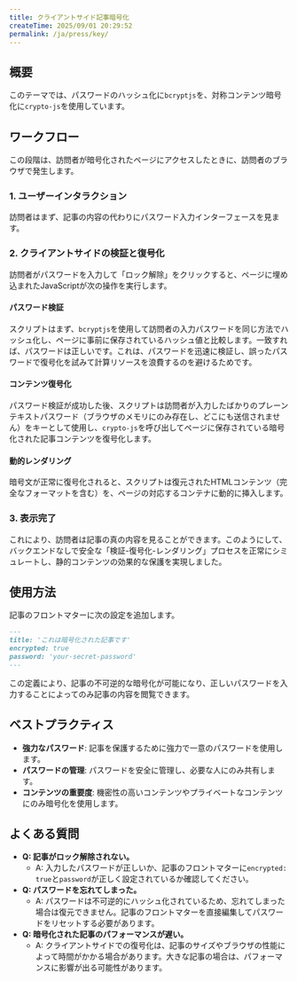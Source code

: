 ```yaml
---
title: クライアントサイド記事暗号化
createTime: 2025/09/01 20:29:52
permalink: /ja/press/key/
---
```


## 概要

このテーマでは、パスワードのハッシュ化に`bcryptjs`を、対称コンテンツ暗号化に`crypto-js`を使用しています。

## ワークフロー

この段階は、訪問者が暗号化されたページにアクセスしたときに、訪問者のブラウザで発生します。

### 1. ユーザーインタラクション

訪問者はまず、記事の内容の代わりにパスワード入力インターフェースを見ます。

### 2. クライアントサイドの検証と復号化

訪問者がパスワードを入力して「ロック解除」をクリックすると、ページに埋め込まれたJavaScriptが次の操作を実行します。

#### パスワード検証
スクリプトはまず、`bcryptjs`を使用して訪問者の入力パスワードを同じ方法でハッシュ化し、ページに事前に保存されているハッシュ値と比較します。一致すれば、パスワードは正しいです。これは、パスワードを迅速に検証し、誤ったパスワードで復号化を試みて計算リソースを浪費するのを避けるためです。

#### コンテンツ復号化
パスワード検証が成功した後、スクリプトは訪問者が入力したばかりのプレーンテキストパスワード（ブラウザのメモリにのみ存在し、どこにも送信されません）をキーとして使用し、`crypto-js`を呼び出してページに保存されている暗号化された記事コンテンツを復号化します。

#### 動的レンダリング
暗号文が正常に復号化されると、スクリプトは復元されたHTMLコンテンツ（完全なフォーマットを含む）を、ページの対応するコンテナに動的に挿入します。

### 3. 表示完了

これにより、訪問者は記事の真の内容を見ることができます。このようにして、バックエンドなしで安全な「検証-復号化-レンダリング」プロセスを正常にシミュレートし、静的コンテンツの効果的な保護を実現しました。

## 使用方法

記事のフロントマターに次の設定を追加します。

```markdown
---
title: 'これは暗号化された記事です'
encrypted: true
password: 'your-secret-password'
---
```

この定義により、記事の不可逆的な暗号化が可能になり、正しいパスワードを入力することによってのみ記事の内容を閲覧できます。

## ベストプラクティス

- **強力なパスワード**: 記事を保護するために強力で一意のパスワードを使用します。
- **パスワードの管理**: パスワードを安全に管理し、必要な人にのみ共有します。
- **コンテンツの重要度**: 機密性の高いコンテンツやプライベートなコンテンツにのみ暗号化を使用します。

## よくある質問

- **Q: 記事がロック解除されない。**
  - A: 入力したパスワードが正しいか、記事のフロントマターに`encrypted: true`と`password`が正しく設定されているか確認してください。
- **Q: パスワードを忘れてしまった。**
  - A: パスワードは不可逆的にハッシュ化されているため、忘れてしまった場合は復元できません。記事のフロントマターを直接編集してパスワードをリセットする必要があります。
- **Q: 暗号化された記事のパフォーマンスが遅い。**
  - A: クライアントサイドでの復号化は、記事のサイズやブラウザの性能によって時間がかかる場合があります。大きな記事の場合は、パフォーマンスに影響が出る可能性があります。
